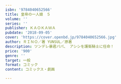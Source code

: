 ```yaml
---
isbn: '9784040652566'
title: 皇帝の一人娘　５
volume: ''
series: ''
publisher: ＫＡＯＫＡＷＡ
pubdate: '2018-09-05'
cover: 'https://cover.openbd.jp/9784040652566.jpg'
author: ＲＩＮＯ／著 YUNSUL／原著
description: ツンデレ暴君パパ、 アシシを護衛騎士に任命！
price: '900'
genre: ''
target: 一般
format: コミック
content: コミックス・劇画

---
```

